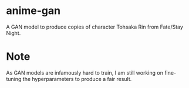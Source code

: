 # anime-gan
A GAN model to produce copies of character Tohsaka Rin from Fate/Stay Night.

# Note
As GAN models are infamously hard to train, I am still working on fine-tuning the hyperparameters to produce a fair result. 
